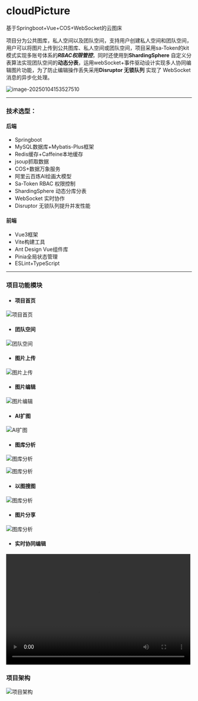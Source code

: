 # cloudPicture
基于Springboot+Vue+COS+WebSocket的云图床

项目分为公共图库，私人空间以及团队空间，支持用户创建私人空间和团队空间，用户可以将图片上传到公共图库、私人空间或团队空间，项目采用sa-Token的kit模式实现多账号体系的***RBAC权限管控***，同时还使用到**ShardingSphere** 自定义分表算法实现团队空间的**动态分表**，运用webSocket+事件驱动设计实现多人协同编辑图片功能，为了防止编辑操作丢失采用**Disruptor 无锁队列** 实现了 WebSocket 消息的异步化处理。

![image-20250104153527510](https://github.com/Yuixiaoyu/cloudPicture/blob/main/img/6778e4eae9726.png)

---




### 技术选型：


#### 后端

* Springboot
* MySQL数据库+Mybatis-Plus框架
* Redis缓存+Caffeine本地缓存
* jsoup抓取数据
* COS+数据万象服务
* 阿里云百炼AI绘画大模型
* Sa-Token RBAC 权限控制
* ShardingSphere 动态分库分表
* WebSocket 实时协作
* Disruptor 无锁队列提升并发性能

#### 前端

* Vue3框架
* Vite构建工具
* Ant Design Vue组件库
* Pinia全局状态管理
* ESLint+TypeScript

---

### 项目功能模块

* #### 项目首页

![项目首页](https://github.com/Yuixiaoyu/cloudPicture/blob/main/img/image1.png)

* #### 团队空间

![团队空间](https://github.com/Yuixiaoyu/cloudPicture/blob/main/img/image2.png)

* #### 图片上传

![图片上传](https://github.com/Yuixiaoyu/cloudPicture/blob/main/img/image3.png)

* #### 图片编辑

![图片编辑](https://github.com/Yuixiaoyu/cloudPicture/blob/main/img/image4.png)

* #### AI扩图

![AI扩图](https://github.com/Yuixiaoyu/cloudPicture/blob/main/img/image5.gif)

* #### 图库分析

![图库分析](https://github.com/Yuixiaoyu/cloudPicture/blob/main/img/image6.png)

![图库分析](https://github.com/Yuixiaoyu/cloudPicture/blob/main/img/image7.png)

* #### 以图搜图

![图库分析](https://github.com/Yuixiaoyu/cloudPicture/blob/main/img/image8.png)

* #### 图片分享

![图库分析](https://github.com/Yuixiaoyu/cloudPicture/blob/main/img/image9.png)

* #### 实时协同编辑

<video src="https://github.com/user-attachments/assets/fae81970-8f00-4543-99ce-3534211cdca5" controls="controls" width="500" height="300"></video>

### 项目架构

![项目架构](https://github.com/Yuixiaoyu/cloudPicture/blob/main/img/framework.png)
